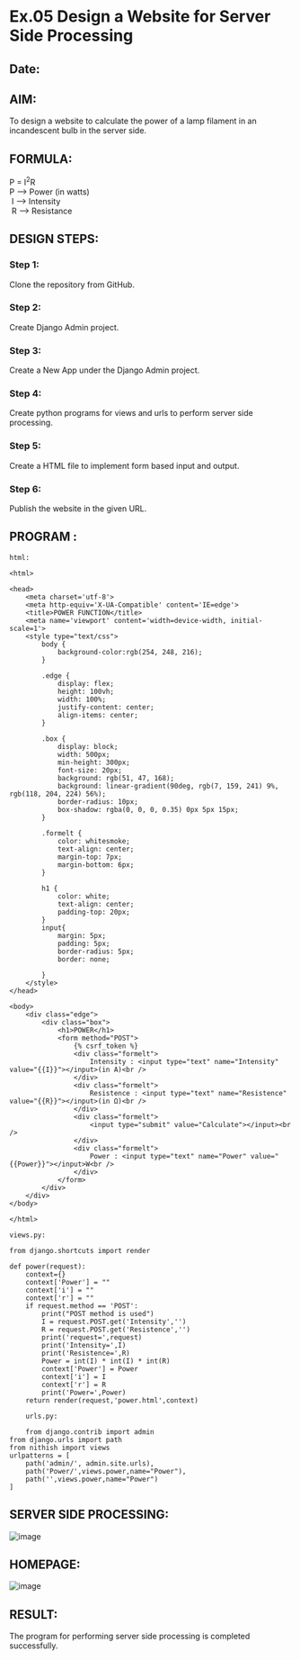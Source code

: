 # Ex.05 Design a Website for Server Side Processing
## Date:

## AIM:
 To design a website to calculate the power of a lamp filament in an incandescent bulb in the server side. 


## FORMULA:
P = I<sup>2</sup>R
<br> P --> Power (in watts)
<br> I --> Intensity
<br> R --> Resistance

## DESIGN STEPS:

### Step 1:
Clone the repository from GitHub.

### Step 2:
Create Django Admin project.

### Step 3:
Create a New App under the Django Admin project.

### Step 4:
Create python programs for views and urls to perform server side processing.

### Step 5:
Create a HTML file to implement form based input and output.

### Step 6:
Publish the website in the given URL.

## PROGRAM :
```
html:

<html>

<head>
    <meta charset='utf-8'>
    <meta http-equiv='X-UA-Compatible' content='IE=edge'>
    <title>POWER FUNCTION</title>
    <meta name='viewport' content='width=device-width, initial-scale=1'>
    <style type="text/css">
        body {
            background-color:rgb(254, 248, 216);
        }

        .edge {
            display: flex;
            height: 100vh;
            width: 100%;    
            justify-content: center;
            align-items: center;
        }

        .box {
            display: block;
            width: 500px;
            min-height: 300px;
            font-size: 20px;
            background: rgb(51, 47, 168);
            background: linear-gradient(90deg, rgb(7, 159, 241) 9%, rgb(118, 204, 224) 56%);
            border-radius: 10px;
            box-shadow: rgba(0, 0, 0, 0.35) 0px 5px 15px;
        }

        .formelt {
            color: whitesmoke;
            text-align: center;
            margin-top: 7px;
            margin-bottom: 6px;
        }

        h1 {
            color: white;
            text-align: center;
            padding-top: 20px;
        }
        input{
            margin: 5px;
            padding: 5px;
            border-radius: 5px;
            border: none;

        }
    </style>
</head>

<body>
    <div class="edge">
        <div class="box">
            <h1>POWER</h1>
            <form method="POST">
                {% csrf_token %}
                <div class="formelt">
                    Intensity : <input type="text" name="Intensity" value="{{I}}"></input>(in A)<br />
                </div>
                <div class="formelt">
                    Resistence : <input type="text" name="Resistence" value="{{R}}"></input>(in Ω)<br />
                </div>
                <div class="formelt">
                    <input type="submit" value="Calculate"></input><br />
                </div>
                <div class="formelt">
                    Power : <input type="text" name="Power" value="{{Power}}"></input>W<br />
                </div>
            </form>
        </div>
    </div>
</body>

</html>

views.py:

from django.shortcuts import render

def power(request):
    context={}
    context['Power'] = ""
    context['i'] = ""
    context['r'] = ""
    if request.method == 'POST':
        print("POST method is used")
        I = request.POST.get('Intensity','')
        R = request.POST.get('Resistence','')
        print('request=',request)
        print('Intensity=',I)
        print('Resistence=',R)
        Power = int(I) * int(I) * int(R)
        context['Power'] = Power
        context['i'] = I
        context['r'] = R
        print('Power=',Power)
    return render(request,'power.html',context)

    urls.py:

    from django.contrib import admin
from django.urls import path
from nithish import views
urlpatterns = [
    path('admin/', admin.site.urls),
    path('Power/',views.power,name="Power"),
    path('',views.power,name="Power")
]
```


## SERVER SIDE PROCESSING:


![image](https://github.com/user-attachments/assets/b9f3afbc-90cc-43d4-8db0-127dd73b45b8)

## HOMEPAGE:
![image](https://github.com/user-attachments/assets/141c0a2d-ff36-4871-a35a-c0dce2491a08)


## RESULT:
The program for performing server side processing is completed successfully.
